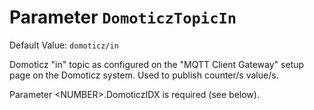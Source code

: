 # Parameter `DomoticzTopicIn`
Default Value: `domoticz/in`

Domoticz "in" topic as configured on the "MQTT Client Gateway" setup page on the Domoticz system. Used to publish counter/s value/s.

Parameter &lt;NUMBER&gt;.DomoticzIDX is required (see below).

